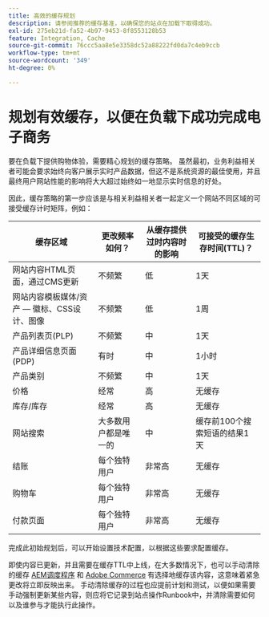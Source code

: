```yaml
---
title: 高效的缓存规划
description: 请参阅推荐的缓存基准，以确保您的站点在加载下取得成功。
exl-id: 275eb21d-fa52-4b97-9453-8f8553128b53
feature: Integration, Cache
source-git-commit: 76ccc5aa8e5e3358dc52a88222fd0da7c4eb9ccb
workflow-type: tm+mt
source-wordcount: '349'
ht-degree: 0%

---
```


# 规划有效缓存，以便在负载下成功完成电子商务

要在负载下提供购物体验，需要精心规划的缓存策略。 虽然最初，业务利益相关者可能会要求始终向客户展示实时产品数据，但这不是系统资源的最佳使用，并且最终用户网站性能的影响将大大超过始终如一地显示实时信息的好处。

因此，缓存策略的第一步应该是与相关利益相关者一起定义一个网站不同区域的可接受缓存计时矩阵，例如：

| 缓存区域 | 更改频率如何？ | 从缓存提供过时内容时的影响 | 可接受的缓存生存时间(TTL)？ |
|---------------------------------------------------------------|--------------------|-------------------------------------------|-----------------------------------------------------|
| 网站内容HTML页面，通过CMS更新 | 不频繁 | 低 | 1天 |
| 网站内容模板媒体/资产 — 徽标、CSS设计、图像 | 不频繁 | 低 | 1周 |
| 产品列表页(PLP) | 不频繁 | 中 | 1天 |
| 产品详细信息页面(PDP) | 有时 | 中 | 1小时 |
| 产品类别 | 不频繁 | 中 | 1天 |
| 价格 | 经常 | 高 | 无缓存 |
| 库存/库存 | 经常 | 高 | 无缓存 |
| 网站搜索 | 大多数用户都是唯一的 | 中 | 缓存前100个搜索短语的结果1天 |
| 结账 | 每个独特用户 | 非常高 | 无缓存 |
| 购物车 | 每个独特用户 | 非常高 | 无缓存 |
| 付款页面 | 每个独特用户 | 非常高 | 无缓存 |

完成此初始规划后，可以开始设置技术配置，以根据这些要求配置缓存。

即使内容已更新，并且需要在缓存TTL中上线，在大多数情况下，也可以手动清除的缓存 [AEM调度程序](https://experienceleague.adobe.com/docs/experience-manager-dispatcher/using/configuring/page-invalidate.html?lang=en) 和 [Adobe Commerce](../configuration//cli/manage-cache.md#clean-and-flush-cache-types) 有选择地缓存该内容，这意味着紧急更改将立即反映出来。 手动清除缓存的过程也应提前计划和测试，以便如果需要手动强制更新某些内容，则应将它记录到站点操作Runbook中，并清除需要如何以及谁参与才能执行此操作。
